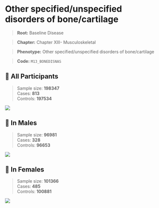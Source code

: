 # Other specified/unspecified disorders of  bone/cartilage

> **Root:** Baseline Disease  

> **Chapter:** Chapter XIII- Musculoskeletal  

> **Phenotype:** Other specified/unspecified disorders of  bone/cartilage  

> **Code:** `M13_BONEDISNAS`

## 🧪 All Participants  
> Sample size: **198347**  
> Cases: **813**  
> Controls: **197534**
<img src="/Disease/Figures/ALL/Incidence/M13_BONEDISNAS.png"/>
<CsvTable src="/Disease/Data/ALL/Incidence/COX_M13_BONEDISNAS.csv" label="🔍 View full results" />

## 👨 In Males  
> Sample size: **96981**  
> Cases: **328**  
> Controls: **96653**
<img src="/Disease/Figures/Male/Incidence/M13_BONEDISNAS.png"/>
<CsvTable src="/Disease/Data/Male/Incidence/COX_M13_BONEDISNAS.csv" label="🔍 View full results" />

## 👩 In Females  
> Sample size: **101366**  
> Cases: **485**  
> Controls: **100881**
<img src="/Disease/Figures/Female/Incidence/M13_BONEDISNAS.png"/>
<CsvTable src="/Disease/Data/Female/Incidence/COX_M13_BONEDISNAS.csv" label="🔍 View full results" />
